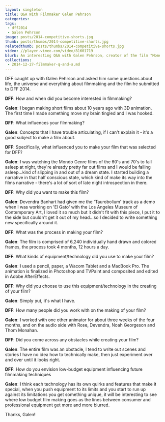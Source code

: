 ```yaml
---
layout: singleton
title: Q&A With Filmmaker Galen Pehrson
categories:
tags:
 - dff2014
 - Galen Pehrson
image: posts/2014-competitive-shorts.jpg
thumb: posts/thumbs/2014-competitive-shorts.jpg
relatedthumb: posts/thumbs/2014-competitive-shorts.jpg
video: //player.vimeo.com/video/81601719
blurb: An interesting Q&A with Galen Pehrson, creator of the film "Mondo Taurobolium".
collections:
 - 2014-12-27-filmmaker-q-and-a.md
---
```



DFF caught up with Galen Pehrson and asked him some questions about life, the universe and everything about filmmaking and the film he submitted to DFF 2014.

**DFF**: How and when did you become interested in filmmaking?

**Galen**: I began making short films about 10 years ago with 3D animation. The first time I made something move my brain tingled and I was hooked.

**DFF**: What influences your filmmaking?


**Galen**: Concepts that I have trouble articulating, if I can't explain it - it's a good subject to make a film about.

**DFF**: Specifically, what influenced you to make your film that was selected for DFF?


**Galen**: I was watching the Mondo Genre films of the 60's and 70's to fall asleep at night, they're already pretty far out films and I would be falling asleep…kind of slipping in and out of a dream state. I started building a narrative in that half conscious state, which kind of make its way into the films narrative - there's a lot of sort of late night introspection in there.

**DFF**: Why did you want to make this film?


**Galen**: Devendra Banhart had given me the 'Taurobolium' track as a demo when I was working on 'El Gato' with the Los Angeles Museum of Contemporary Art, I loved it so much but it didn't fit with this piece, I put it to the side but couldn't get it out of my head…so I decided to write something new specifically around it.

**DFF**: What was the process in making your film?


**Galen**: The film is comprised of 6,240 individually hand drawn and colored frames, the process took 4 months, 12 hours a day.

**DFF**: What kinds of equipment/technology did you use to make your film?


**Galen**: I used  a pencil, paper, a Wacom Tablet and a MacBook Pro. The animation is finalized in Photoshop and TVPaint and composited and edited in Adobe AfterEffects.

**DFF**: Why did you choose to use this equipment/technology in the creating of your film?


**Galen**: Simply put, it's what I have.

**DFF**: How many people did you work with on the making of your film?


**Galen**: I worked with one other animator for about three weeks of the four months, and on the audio side with Rose, Devendra, Noah Georgeson and Thom Monahan.

**DFF**: Did you come across any obstacles while creating your film?


**Galen**: The entire film was an obstacle, I tend to write out scenes and stories I have no idea how to technically make, then just experiment over and over until it looks right.

**DFF**: How do you envision low-budget equipment influencing future filmmaking techniques


**Galen**: I think each technology has its own quirks and features that make it special, when you push equipment to its limits and you start to run up against its limitations you get something unique, it will be interesting to see where low budget film making goes as the lines between consumer and professional equipment get more and more blurred.

Thanks, Galen!

